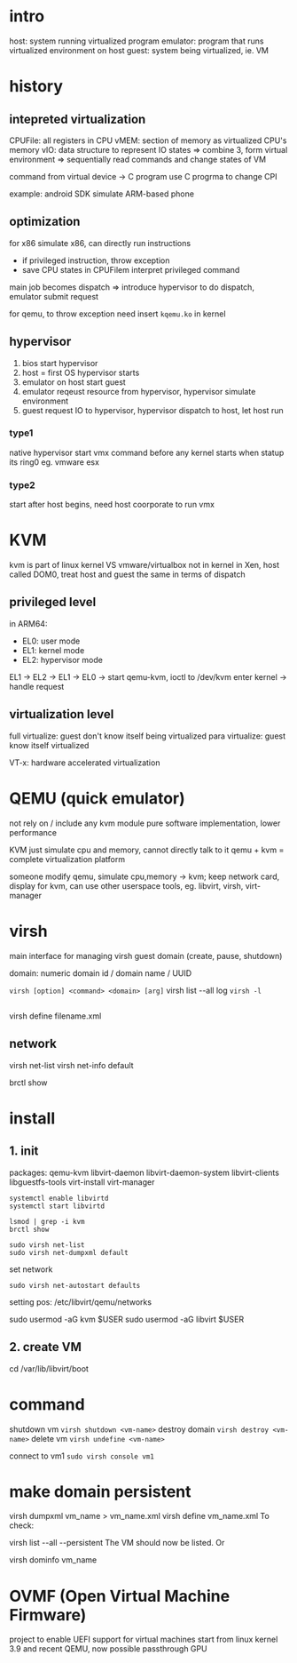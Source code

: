 # intro
host: system running virtualized program
emulator: program that runs virtualized environment on host
guest: system being virtualized, ie. VM

# history
## intepreted virtualization
CPUFile: all registers in CPU 
vMEM: section of memory as virtualized CPU's memory
vIO: data structure to represent IO states
=> combine 3, form virtual environment
=> sequentially read commands and change states of VM

command from virtual device -> C program
use C progrma to change CPI

example: android SDK simulate ARM-based phone

## optimization
for x86 simulate x86, can directly run instructions
  - if privileged instruction, throw exception
  - save CPU states in CPUFilem interpret privileged command

main job becomes dispatch
=> introduce hypervisor to do dispatch, emulator submit request

for qemu, to throw exception need insert `kqemu.ko` in kernel

## hypervisor
1. bios start hypervisor
2. host = first OS hypervisor starts
3. emulator on host start guest
4. emulator reqeust resource from hypervisor, hypervisor simulate environment
5. guest request IO to hypervisor, hypervisor dispatch to host, let host run

### type1
native hypervisor
start vmx command before any kernel starts
when statup its ring0
eg. vmware esx

### type2
start after host begins, need host coorporate to run vmx


# KVM
kvm is part of linux kernel VS vmware/virtualbox not in kernel
in Xen, host called DOM0, treat host and guest the same in terms of dispatch

## privileged level
in ARM64:
- EL0: user mode
- EL1: kernel mode
- EL2: hypervisor mode

EL1 -> EL2 -> EL1 -> EL0
-> start qemu-kvm, ioctl to /dev/kvm enter kernel
-> handle request

## virtualization level
full virtualize: guest don't know itself being virtualized
para virtualize: guest know itself virtualized

VT-x: hardware accelerated virtualization

# QEMU (quick emulator)
not rely on / include any kvm module
pure software implementation, lower performance

KVM just simulate cpu and memory, cannot directly talk to it
qemu + kvm = complete virtualization platform

someone modify qemu, simulate cpu,memory -> kvm; keep network card, display
for kvm, can use other userspace tools, eg. libvirt, virsh, virt-manager

# virsh
main interface for managing virsh guest domain (create, pause, shutdown)

domain: numeric domain id / domain name / UUID

`virsh [option] <command> <domain> [arg]`
virsh list --all
log `virsh -l` 

## 
virsh define filename.xml

## network
virsh net-list
virsh net-info default

brctl show

# install
## 1. init
packages: qemu-kvm libvirt-daemon libvirt-daemon-system libvirt-clients libguestfs-tools virt-install virt-manager
```
systemctl enable libvirtd
systemctl start libvirtd

lsmod | grep -i kvm
brctl show

sudo virsh net-list
sudo virsh net-dumpxml default
```

set network
```
sudo virsh net-autostart defaults
```
setting pos: /etc/libvirt/qemu/networks

sudo usermod -aG kvm $USER
sudo usermod -aG libvirt $USER

## 2. create VM
cd /var/lib/libvirt/boot

# command
shutdown vm `virsh shutdown <vm-name>`
destroy domain `virsh destroy <vm-name>`
delete vm `virsh undefine <vm-name>`

connect to vm1 `sudo virsh console vm1` 

# make domain persistent
virsh dumpxml vm_name > vm_name.xml
virsh define vm_name.xml
To check:

virsh list --all --persistent
The VM should now be listed. Or

virsh dominfo vm_name


# OVMF (Open Virtual Machine Firmware)
project to enable UEFI support for virtual machines
start from linux kernel 3.9 and recent QEMU, now possible passthrough GPU















